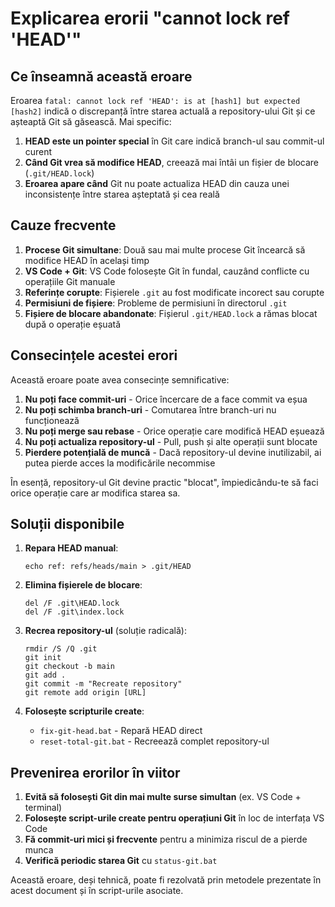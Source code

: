 # Explicarea erorii "cannot lock ref 'HEAD'"

## Ce înseamnă această eroare

Eroarea `fatal: cannot lock ref 'HEAD': is at [hash1] but expected [hash2]` indică o discrepanță între starea actuală a repository-ului Git și ce așteaptă Git să găsească. Mai specific:

1. **HEAD este un pointer special** în Git care indică branch-ul sau commit-ul curent
2. **Când Git vrea să modifice HEAD**, creează mai întâi un fișier de blocare (`.git/HEAD.lock`)
3. **Eroarea apare când** Git nu poate actualiza HEAD din cauza unei inconsistențe între starea așteptată și cea reală

## Cauze frecvente

1. **Procese Git simultane**: Două sau mai multe procese Git încearcă să modifice HEAD în același timp
2. **VS Code + Git**: VS Code folosește Git în fundal, cauzând conflicte cu operațiile Git manuale
3. **Referințe corupte**: Fișierele `.git` au fost modificate incorect sau corupte
4. **Permisiuni de fișiere**: Probleme de permisiuni în directorul `.git`
5. **Fișiere de blocare abandonate**: Fișierul `.git/HEAD.lock` a rămas blocat după o operație eșuată

## Consecințele acestei erori

Această eroare poate avea consecințe semnificative:

1. **Nu poți face commit-uri** - Orice încercare de a face commit va eșua
2. **Nu poți schimba branch-uri** - Comutarea între branch-uri nu funcționează
3. **Nu poți merge sau rebase** - Orice operație care modifică HEAD eșuează
4. **Nu poți actualiza repository-ul** - Pull, push și alte operații sunt blocate
5. **Pierdere potențială de muncă** - Dacă repository-ul devine inutilizabil, ai putea pierde acces la modificările necommise

În esență, repository-ul Git devine practic "blocat", împiedicându-te să faci orice operație care ar modifica starea sa.

## Soluții disponibile

1. **Repara HEAD manual**: 
   ```
   echo ref: refs/heads/main > .git/HEAD
   ```

2. **Elimina fișierele de blocare**:
   ```
   del /F .git\HEAD.lock
   del /F .git\index.lock
   ```

3. **Recrea repository-ul** (soluție radicală):
   ```
   rmdir /S /Q .git
   git init
   git checkout -b main
   git add .
   git commit -m "Recreate repository"
   git remote add origin [URL]
   ```

4. **Folosește scripturile create**:
   - `fix-git-head.bat` - Repară HEAD direct
   - `reset-total-git.bat` - Recreează complet repository-ul

## Prevenirea erorilor în viitor

1. **Evită să folosești Git din mai multe surse simultan** (ex. VS Code + terminal)
2. **Folosește script-urile create pentru operațiuni Git** în loc de interfața VS Code
3. **Fă commit-uri mici și frecvente** pentru a minimiza riscul de a pierde munca
4. **Verifică periodic starea Git** cu `status-git.bat`

Această eroare, deși tehnică, poate fi rezolvată prin metodele prezentate în acest document și în script-urile asociate.
